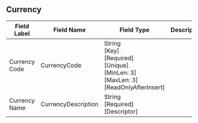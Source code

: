 ﻿## Currency
| Field Label | Field Name | Field Type | Description |  
| ---- | ---- | ---- | ---- |  
| Currency Code | CurrencyCode | String<br/>  [Key]<br/>  [Required]<br/>  [Unique]<br/>  [MinLen: 3]<br/>  [MaxLen: 3]<br/>  [ReadOnlyAfterInsert] |  |  
| Currency Name | CurrencyDescription | String<br/>  [Required]<br/>  [Descriptor] |  |  
